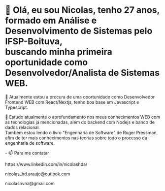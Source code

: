 <h1 align="left">
  👋 Olá, eu sou Nicolas, tenho 27 anos, formado em Análise e Desenvolvimento de Sistemas pelo IFSP-Boituva,<br> 
  buscando minha primeira oportunidade como Desenvolvedor/Analista de Sistemas WEB.
</h1>
<p align="left">
  👀 Atualmente estou a procura de uma oportunidade como Desenvolvedor Frontend WEB com React/Nextjs, tenho boa base em Javascript e Typescript.
</p>
 <p align="left">
 🌱 Estudo atualmente o aprofundamento nos meus conhecimentos WEB com as tecnologias já mencionadas, além do backend com Nodejs e banco de dados relacional. <br>
  Também estou lendo o livro "Engenharia de Software" de Roger Pressman, afim de ter mais conhecimentos nas teorias sobre todo o processo da engenharia de software.
</p>
<p align="left">
  - 📫 Para me contatar
</p>
<p align="left">
  https://www.linkedin.com/in/nicolashda/
</p>
<p align="left">
  nicolas_hd.araujo@outlook.com
</p>
<p align="left">
  nicolasnvna@gmail.com
</p>
